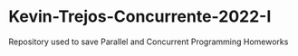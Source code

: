 # Kevin-Trejos-Concurrente-2022-I
Repository used to save Parallel and Concurrent Programming Homeworks
